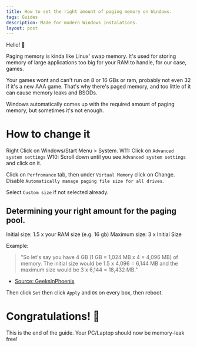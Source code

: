 ```yaml
---
title: How to set the right amount of paging memory on Windows.
tags: Guides
description: Made for modern Windows instalations.
layout: post
---
```

Hello! :wave:

Paging memory is kinda like Linux' swap memory.
It's used for storing memory of large applications too big for your RAM to handle, for our case, games.

Your games wont and can't run on 8 or 16 GBs or ram, probably not even 32 if it's a new AAA game. That's why there's paged memory, and too little of it can cause memory leaks and BSODs.

Windows automatically comes up with the required amount of paging memory, but sometimes it's not enough.

# How to change it
Right Click on Windows/Start Menu > System.
W11: Click on ``Advanced system settings``
W10: Scroll down until you see  ``Advanced system settings`` and click on it.

Click on ``Perfromance`` tab, then under ``Virtual Memory`` click on Change.
Disable ``Automatically manage paging file size for all drives``.

Select ``Custom size`` if not selected already.

## Determining your right amount for the paging pool.

Initial size: 1.5 x your RAM size (e.g. 16 gb)
Maximum size: 3 x Initial Size

Example: 
> "So let's say you have 4 GB (1 GB = 1,024 MB x 4 = 4,096 MB) of memory. The initial size would be 1.5 x 4,096 = 6,144 MB and the maximum size would be 3 x 6,144 = 18,432 MB." 
- [Source: GeeksInPhoenix](https://www.geeksinphoenix.com/blog/post/2016/05/10/how-to-manage-windows-10-virtual-memory)

Then click ``Set`` then click ``Apply`` and ``OK`` on every box, then reboot.

# Congratulations! :tada: 
This is the end of the guide. Your PC/Laptop should now be memory-leak free!